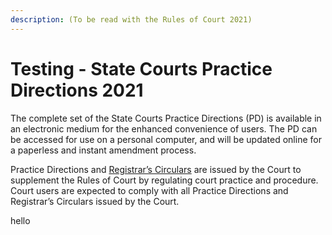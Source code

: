 ```yaml
---
description: (To be read with the Rules of Court 2021)
---
```


# Testing - State Courts Practice Directions 2021

The complete set of the State Courts Practice Directions (PD) is available in an electronic medium for the enhanced convenience of users. The PD can be accessed for use on a personal computer, and will be updated online for a paperless and instant amendment process.

Practice Directions and [Registrar’s Circulars](https://www.judiciary.gov.sg/news-and-resources/registrar's-circulars) are issued by the Court to supplement the Rules of Court by regulating court practice and procedure. Court users are expected to comply with all Practice Directions and Registrar’s Circulars issued by the Court.

hello
